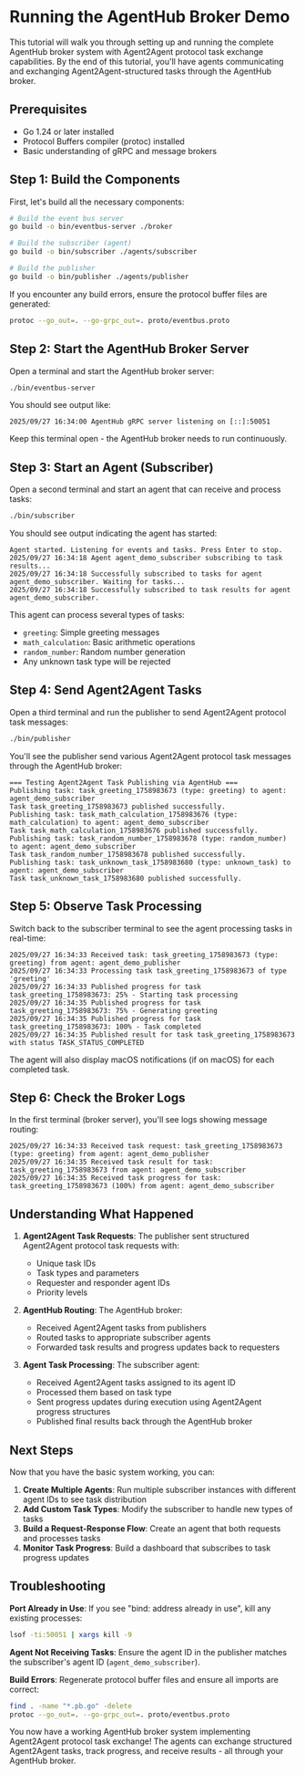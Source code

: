 # Running the AgentHub Broker Demo

This tutorial will walk you through setting up and running the complete AgentHub broker system with Agent2Agent protocol task exchange capabilities. By the end of this tutorial, you'll have agents communicating and exchanging Agent2Agent-structured tasks through the AgentHub broker.

## Prerequisites

- Go 1.24 or later installed
- Protocol Buffers compiler (protoc) installed
- Basic understanding of gRPC and message brokers

## Step 1: Build the Components

First, let's build all the necessary components:

```bash
# Build the event bus server
go build -o bin/eventbus-server ./broker

# Build the subscriber (agent)
go build -o bin/subscriber ./agents/subscriber

# Build the publisher
go build -o bin/publisher ./agents/publisher
```

If you encounter any build errors, ensure the protocol buffer files are generated:

```bash
protoc --go_out=. --go-grpc_out=. proto/eventbus.proto
```

## Step 2: Start the AgentHub Broker Server

Open a terminal and start the AgentHub broker server:

```bash
./bin/eventbus-server
```

You should see output like:
```
2025/09/27 16:34:00 AgentHub gRPC server listening on [::]:50051
```

Keep this terminal open - the AgentHub broker needs to run continuously.

## Step 3: Start an Agent (Subscriber)

Open a second terminal and start an agent that can receive and process tasks:

```bash
./bin/subscriber
```

You should see output indicating the agent has started:
```
Agent started. Listening for events and tasks. Press Enter to stop.
2025/09/27 16:34:18 Agent agent_demo_subscriber subscribing to task results...
2025/09/27 16:34:18 Successfully subscribed to tasks for agent agent_demo_subscriber. Waiting for tasks...
2025/09/27 16:34:18 Successfully subscribed to task results for agent agent_demo_subscriber.
```

This agent can process several types of tasks:
- `greeting`: Simple greeting messages
- `math_calculation`: Basic arithmetic operations
- `random_number`: Random number generation
- Any unknown task type will be rejected

## Step 4: Send Agent2Agent Tasks

Open a third terminal and run the publisher to send Agent2Agent protocol task messages:

```bash
./bin/publisher
```

You'll see the publisher send various Agent2Agent protocol task messages through the AgentHub broker:

```
=== Testing Agent2Agent Task Publishing via AgentHub ===
Publishing task: task_greeting_1758983673 (type: greeting) to agent: agent_demo_subscriber
Task task_greeting_1758983673 published successfully.
Publishing task: task_math_calculation_1758983676 (type: math_calculation) to agent: agent_demo_subscriber
Task task_math_calculation_1758983676 published successfully.
Publishing task: task_random_number_1758983678 (type: random_number) to agent: agent_demo_subscriber
Task task_random_number_1758983678 published successfully.
Publishing task: task_unknown_task_1758983680 (type: unknown_task) to agent: agent_demo_subscriber
Task task_unknown_task_1758983680 published successfully.
```

## Step 5: Observe Task Processing

Switch back to the subscriber terminal to see the agent processing tasks in real-time:

```
2025/09/27 16:34:33 Received task: task_greeting_1758983673 (type: greeting) from agent: agent_demo_publisher
2025/09/27 16:34:33 Processing task task_greeting_1758983673 of type 'greeting'
2025/09/27 16:34:33 Published progress for task task_greeting_1758983673: 25% - Starting task processing
2025/09/27 16:34:35 Published progress for task task_greeting_1758983673: 75% - Generating greeting
2025/09/27 16:34:35 Published progress for task task_greeting_1758983673: 100% - Task completed
2025/09/27 16:34:35 Published result for task task_greeting_1758983673 with status TASK_STATUS_COMPLETED
```

The agent will also display macOS notifications (if on macOS) for each completed task.

## Step 6: Check the Broker Logs

In the first terminal (broker server), you'll see logs showing message routing:

```
2025/09/27 16:34:33 Received task request: task_greeting_1758983673 (type: greeting) from agent: agent_demo_publisher
2025/09/27 16:34:35 Received task result for task: task_greeting_1758983673 from agent: agent_demo_subscriber
2025/09/27 16:34:35 Received task progress for task: task_greeting_1758983673 (100%) from agent: agent_demo_subscriber
```

## Understanding What Happened

1. **Agent2Agent Task Requests**: The publisher sent structured Agent2Agent protocol task requests with:
   - Unique task IDs
   - Task types and parameters
   - Requester and responder agent IDs
   - Priority levels

2. **AgentHub Routing**: The AgentHub broker:
   - Received Agent2Agent tasks from publishers
   - Routed tasks to appropriate subscriber agents
   - Forwarded task results and progress updates back to requesters

3. **Agent Task Processing**: The subscriber agent:
   - Received Agent2Agent tasks assigned to its agent ID
   - Processed them based on task type
   - Sent progress updates during execution using Agent2Agent progress structures
   - Published final results back through the AgentHub broker

## Next Steps

Now that you have the basic system working, you can:

1. **Create Multiple Agents**: Run multiple subscriber instances with different agent IDs to see task distribution
2. **Add Custom Task Types**: Modify the subscriber to handle new types of tasks
3. **Build a Request-Response Flow**: Create an agent that both requests and processes tasks
4. **Monitor Task Progress**: Build a dashboard that subscribes to task progress updates

## Troubleshooting

**Port Already in Use**: If you see "bind: address already in use", kill any existing processes:
```bash
lsof -ti:50051 | xargs kill -9
```

**Agent Not Receiving Tasks**: Ensure the agent ID in the publisher matches the subscriber's agent ID (`agent_demo_subscriber`).

**Build Errors**: Regenerate protocol buffer files and ensure all imports are correct:
```bash
find . -name "*.pb.go" -delete
protoc --go_out=. --go-grpc_out=. proto/eventbus.proto
```

You now have a working AgentHub broker system implementing Agent2Agent protocol task exchange! The agents can exchange structured Agent2Agent tasks, track progress, and receive results - all through your AgentHub broker.
